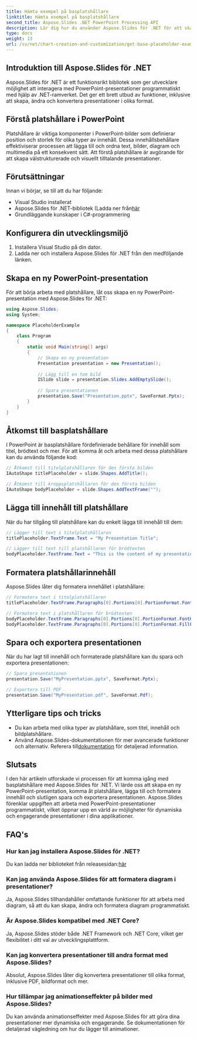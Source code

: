 ```yaml
---
title: Hämta exempel på basplatshållare
linktitle: Hämta exempel på basplatshållare
second_title: Aspose.Slides .NET PowerPoint Processing API
description: Lär dig hur du använder Aspose.Slides för .NET för att skapa dynamiska PowerPoint-presentationer med basplatshållare.
type: docs
weight: 13
url: /sv/net/chart-creation-and-customization/get-base-placeholder-example/
---
```


## Introduktion till Aspose.Slides för .NET

Aspose.Slides för .NET är ett funktionsrikt bibliotek som ger utvecklare möjlighet att interagera med PowerPoint-presentationer programmatiskt med hjälp av .NET-ramverket. Det ger ett brett utbud av funktioner, inklusive att skapa, ändra och konvertera presentationer i olika format.

## Förstå platshållare i PowerPoint

Platshållare är viktiga komponenter i PowerPoint-bilder som definierar position och storlek för olika typer av innehåll. Dessa innehållsbehållare effektiviserar processen att lägga till och ordna text, bilder, diagram och multimedia på ett konsekvent sätt. Att förstå platshållare är avgörande för att skapa välstrukturerade och visuellt tilltalande presentationer.

## Förutsättningar

Innan vi börjar, se till att du har följande:

- Visual Studio installerat
-  Aspose.Slides för .NET-bibliotek (Ladda ner från[här](https://releases.aspose.com/slides/net)
- Grundläggande kunskaper i C#-programmering

## Konfigurera din utvecklingsmiljö

1. Installera Visual Studio på din dator.
2. Ladda ner och installera Aspose.Slides för .NET från den medföljande länken.

## Skapa en ny PowerPoint-presentation

För att börja arbeta med platshållare, låt oss skapa en ny PowerPoint-presentation med Aspose.Slides för .NET:

```csharp
using Aspose.Slides;
using System;

namespace PlaceholderExample
{
    class Program
    {
        static void Main(string[] args)
        {
            // Skapa en ny presentation
            Presentation presentation = new Presentation();
            
            // Lägg till en tom bild
            ISlide slide = presentation.Slides.AddEmptySlide();
            
            // Spara presentationen
            presentation.Save("Presentation.pptx", SaveFormat.Pptx);
        }
    }
}
```

## Åtkomst till basplatshållare

I PowerPoint är basplatshållare fördefinierade behållare för innehåll som titel, brödtext och mer. För att komma åt och arbeta med dessa platshållare kan du använda följande kod:

```csharp
// Åtkomst till titelplatshållaren för den första bilden
IAutoShape titlePlaceholder = slide.Shapes.AddTitle();

// Åtkomst till kroppsplatshållaren för den första bilden
IAutoShape bodyPlaceholder = slide.Shapes.AddTextFrame("");
```

## Lägga till innehåll till platshållare

När du har tillgång till platshållare kan du enkelt lägga till innehåll till dem:

```csharp
// Lägger till text i titelplatshållaren
titlePlaceholder.TextFrame.Text = "My Presentation Title";

// Lägger till text till platshållaren för brödtexten
bodyPlaceholder.TextFrame.Text = "This is the content of my presentation.";
```

## Formatera platshållarinnehåll

Aspose.Slides låter dig formatera innehållet i platshållare:

```csharp
// Formatera text i titelplatshållaren
titlePlaceholder.TextFrame.Paragraphs[0].Portions[0].PortionFormat.FontHeight = 24;

// Formatera text i platshållaren för brödtexten
bodyPlaceholder.TextFrame.Paragraphs[0].Portions[0].PortionFormat.FontHeight = 16;
bodyPlaceholder.TextFrame.Paragraphs[0].Portions[0].PortionFormat.FillFormat.SolidFillColor.Color = Color.Black;
```

## Spara och exportera presentationen

När du har lagt till innehåll och formaterade platshållare kan du spara och exportera presentationen:

```csharp
// Spara presentationen
presentation.Save("MyPresentation.pptx", SaveFormat.Pptx);

// Exportera till PDF
presentation.Save("MyPresentation.pdf", SaveFormat.Pdf);
```

## Ytterligare tips och tricks

- Du kan arbeta med olika typer av platshållare, som titel, innehåll och bildplatshållare.
-  Använd Aspose.Slides-dokumentationen för mer avancerade funktioner och alternativ. Referera till[dokumentation](https://reference.aspose.com/slides/net) för detaljerad information.

## Slutsats

I den här artikeln utforskade vi processen för att komma igång med basplatshållare med Aspose.Slides för .NET. Vi lärde oss att skapa en ny PowerPoint-presentation, komma åt platshållare, lägga till och formatera innehåll och slutligen spara och exportera presentationen. Aspose.Slides förenklar uppgiften att arbeta med PowerPoint-presentationer programmatiskt, vilket öppnar upp en värld av möjligheter för dynamiska och engagerande presentationer i dina applikationer.

## FAQ's

### Hur kan jag installera Aspose.Slides för .NET?

 Du kan ladda ner biblioteket från releasesidan:[här](https://releases.aspose.com/slides/net)

### Kan jag använda Aspose.Slides för att formatera diagram i presentationer?

Ja, Aspose.Slides tillhandahåller omfattande funktioner för att arbeta med diagram, så att du kan skapa, ändra och formatera diagram programmatiskt.

### Är Aspose.Slides kompatibel med .NET Core?

Ja, Aspose.Slides stöder både .NET Framework och .NET Core, vilket ger flexibilitet i ditt val av utvecklingsplattform.

### Kan jag konvertera presentationer till andra format med Aspose.Slides?

Absolut, Aspose.Slides låter dig konvertera presentationer till olika format, inklusive PDF, bildformat och mer.

### Hur tillämpar jag animationseffekter på bilder med Aspose.Slides?

Du kan använda animationseffekter med Aspose.Slides för att göra dina presentationer mer dynamiska och engagerande. Se dokumentationen för detaljerad vägledning om hur du lägger till animationer.